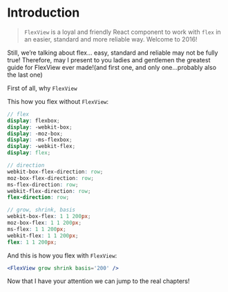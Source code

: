 # Introduction

> `FlexView`  is a loyal and friendly React component to work with `flex` in an easier, standard and more reliable way. Welcome to 2016!

Still, we’re talking about flex… easy, standard and reliable may not be fully true!
Therefore, may I present to you ladies and gentlemen the greatest guide for FlexView ever made!(and first one, and only one…probably also the last one)


First of all, why `FlexView`

This how you flex without `FlexView`:

```scss
// flex
display: flexbox;
display: -webkit-box;
display: -moz-box;
display: -ms-flexbox;
display: -webkit-flex;
display: flex;

// direction
webkit-box-flex-direction: row;
moz-box-flex-direction: row;
ms-flex-direction: row;
webkit-flex-direction: row;
flex-direction: row;

// grow, shrink, basis
webkit-box-flex: 1 1 200px;
moz-box-flex: 1 1 200px;
ms-flex: 1 1 200px;
webkit-flex: 1 1 200px;
flex: 1 1 200px;
```

And this is how you flex with `FlexView`:

```jsx
<FlexView grow shrink basis='200' />
```

Now that I have your attention we can jump to the real chapters!
